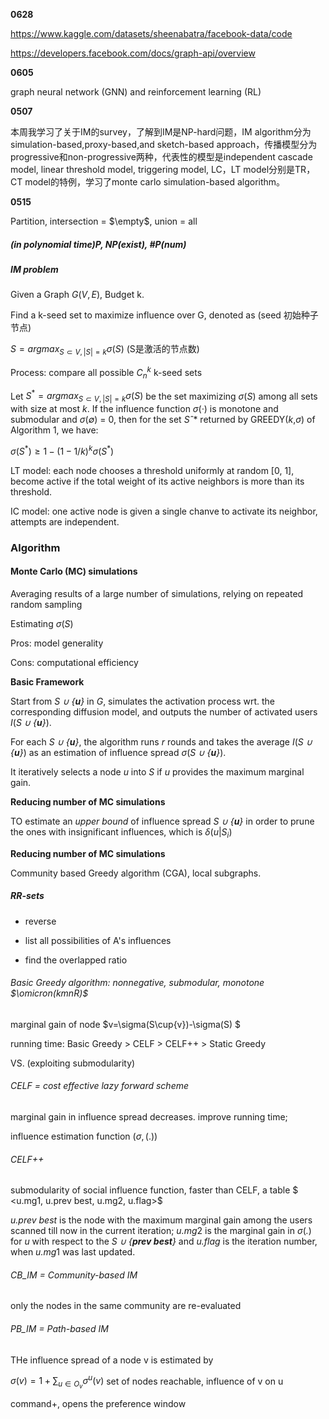 **0628**

https://www.kaggle.com/datasets/sheenabatra/facebook-data/code

https://developers.facebook.com/docs/graph-api/overview



**0605**

graph neural network (GNN) and reinforcement learning (RL)

**0507**

本周我学习了关于IM的survey，了解到IM是NP-hard问题，IM algorithm分为simulation-based,proxy-based,and sketch-based approach，传播模型分为progressive和non-progressive两种，代表性的模型是independent cascade model, linear threshold model, triggering model, LC，LT model分别是TR，CT model的特例，学习了monte carlo simulation-based algorithm。

**0515**

Partition, intersection = $\empty$, union = all

##### (in polynomial time)P, NP(exist), #P(num)

##### IM problem

Given a Graph $G(V,E)$, Budget k.

Find a k-seed set to maximize influence over G, denoted as (seed 初始种子节点)

$S=argmax_{S\subset V,|S|=k}\sigma(S)$ (S是激活的节点数)

Process: compare all possible $C_n^k$ k-seed sets

 Let $S^*=argmax_{S\subset V,|S|=k}\sigma(S)$ be the set maximizing *σ*(*S*) among all sets with size at most *k*. If the influence function *σ*(*·*) is monotone and submodular and *σ*(*∅*) = 0, then for the set $Sˆ*$ returned by GREEDY(*k*,*σ*) of Algorithm 1, we have:

$σ(S^*) ≥  1 − (1 − 1/k )^k σ(S^*)$

LT model: each node chooses a threshold uniformly at random [0, 1], become active if the total weight of its active neighbors is more than its threshold.

IC model: one active node is given a single chanve to activate its neighbor, attempts are independent.

### Algorithm

#### Monte Carlo (MC) simulations

Averaging results of a large number of simulations, relying on repeated random sampling

Estimating $\sigma(S)$

Pros: model generality

Cons: computational efficiency

**Basic Framework**

Start from *S* *∪ {**u**}* in *G*, simulates the activation process wrt. the corresponding diffusion model, and outputs the number of activated users  *I*(*S* *∪ {**u**}*). 

For each *S* *∪ {**u**}*, the algorithm runs *r* rounds and takes the average *I*(*S* *∪ {**u**}*) as an estimation of influence spread *σ*(*S* *∪ {**u**}*).

It iteratively selects a node *u* into *S* if *u* provides the maximum marginal gain.

**Reducing number of MC simulations**

TO estimate an *upper bound* of influence spread *S* *∪ {**u**}* in order to prune the ones with insignificant influences, which is $\delta(u|S_i)$ 

**Reducing number of MC simulations**

Community based Greedy algorithm (CGA), local subgraphs.

##### RR-sets

- reverse

- list all possibilities of A's influences
- find the overlapped ratio

###### Basic Greedy algorithm: nonnegative, submodular, monotone $\omicron(kmnR)$

marginal gain of node $v=\sigma(S\cup{v})-\sigma(S) $

running time: Basic Greedy > CELF > CELF++ > Static Greedy

VS. (exploiting submodularity)

###### CELF = cost effective lazy forward scheme

marginal gain in influence spread decreases. improve running time;

influence estimation function $(\sigma,(.) )$

###### CELF++

submodularity of social influence function, faster than CELF, a table $ <u.mg1, u.prev best, u.mg2, u.flag>$

*u.prev best* is the node with the maximum marginal gain among the users scanned till now in the current iteration; *u.mg*2 is the marginal gain in *σ*(*.*) for *u* with respect to the *S ∪ {**prev best**}* and *u.flag* is the iteration number, when *u.mg*1 was last updated. 

###### CB_IM = Community-based IM 

only the nodes in the same community are re-evaluated

###### PB_IM = Path-based IM

THe influence spread of a node v is estimated by 

$\sigma(v)=1+\sum_{u\in{O_v}}\sigma^u(v)$ set of nodes reachable, influence of v on u



command+, opens the preference window



